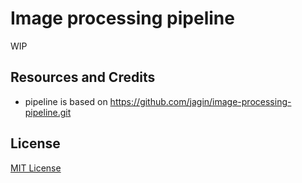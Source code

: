 # Image processing pipeline

WIP

## Resources and Credits

* pipeline is based on https://github.com/jagin/image-processing-pipeline.git


## License

[MIT License](LICENSE)